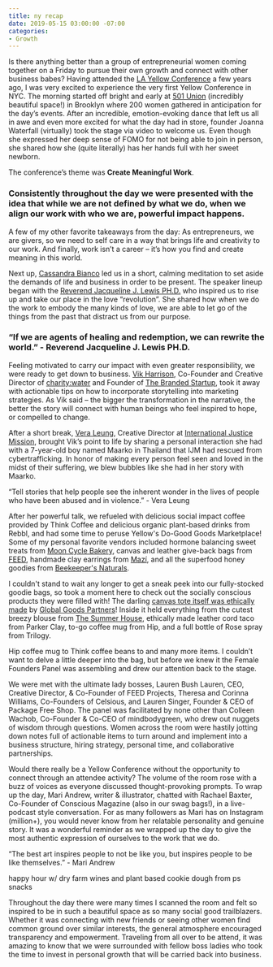 ```yaml
---
title: ny recap
date: 2019-05-15 03:00:00 -07:00
categories:
- Growth
---
```


Is there anything better than a group of entrepreneurial women coming together on a Friday to pursue their own growth and connect with other business babes? Having attended the [LA Yellow Conference](https://yellowcollective.lpages.co/yellow-conference-2019/) a few years ago, I was very excited to experience the very first Yellow Conference in NYC. The morning started off bright and early at [501 Union](http://www.501union.com/#home) (incredibly beautiful space!) in Brooklyn where 200 women gathered in anticipation for the day’s events. After an incredible, emotion-evoking dance that left us all in awe and even more excited for what the day had in store, founder Joanna Waterfall (virtually) took the stage via video to welcome us. Even though she expressed her deep sense of FOMO for not being able to join in person, she shared how she (quite literally) has her hands full with her sweet newborn. 

The conference’s theme was **Create Meaningful Work**. 

### Consistently throughout the day we were presented with the idea that while we are not defined by what we do, when we align our work with who we are, powerful impact happens. 

A few of my other favorite takeaways from the day: As entrepreneurs, we are givers, so we need to self care in a way that brings life and creativity to our work. And finally, work isn’t a career – it’s how you find and create meaning in this world.

Next up, [Cassandra Bianco](https://www.instagram.com/cnbianco/) led us in a short, calming meditation to set aside the demands of life and business in order to be present. The speaker lineup began with the [Reverend Jacqueline J. Lewis PH.D.](http://www.jacquijlewis.com/) who inspired us to rise up and take our place in the love “revolution”. She shared how when we do the work to embody the many kinds of love, we are able to let go of the things from the past that distract us from our purpose. 

### “If we are agents of healing and redemption, we can rewrite the world.” - Reverend Jacqueline J. Lewis PH.D.

Feeling motivated to carry our impact with even greater responsibility, we were ready to get down to business. [Vik Harrison](https://www.instagram.com/vikharrison/), Co-Founder and Creative Director of [charity:water](https://www.charitywater.org/) and Founder of [The Branded Startup](https://www.thebrandedstartup.com/), took it away with actionable tips on how to incorporate storytelling into marketing strategies. As Vik said – the bigger the transformation in the narrative, the better the story will connect with human beings who feel inspired to hope, or compelled to change. 

After a short break, [Vera Leung](https://www.instagram.com/veraleung/), Creative Director at [International Justice Mission](https://www.ijm.org/), brought Vik’s point to life by sharing a personal interaction she had with a 7-year-old boy named Maarko in Thailand that IJM had rescued from cybertrafficking. In honor of making every person feel seen and loved in the midst of their suffering, we blew bubbles like she had in her story with Maarko. 

“Tell stories that help people see the inherent wonder in the lives of people who have been abused and in violence.” - Vera Leung

After her powerful talk, we refueled with delicious social impact coffee provided by Think Coffee and delicious organic plant-based drinks from Rebbl, and had some time to peruse Yellow's Do-Good Goods Marketplace! Some of my personal favorite vendors included hormone balancing sweet treats from [Moon Cycle Bakery](https://www.mooncyclebakery.com/), canvas and leather give-back bags from [FEED](https://feedprojects.com/), handmade clay earrings from [Mazí](https://www.shopmazi.com/), and all the superfood honey goodies from [Beekeeper's Naturals](https://beekeepersnaturals.com/). 

I couldn't stand to wait any longer to get a sneak peek into our fully-stocked goodie bags, so took a moment here to check out the socially conscious products they were filled with! The darling [canvas tote itself was ethically made](https://yellowco.co/blog/2019/05/10/impact-artisans-world-earn-fair-wage-interview-global-goods-partners/) by [Global Goods Partners](https://globalgoodspartners.org/)! Inside it held everything from the cutest breezy blouse from [The Summer House](https://thesummerhouse.in/collections/clothing), ethically made leather cord taco from Parker Clay, to-go coffee mug from Hip, and a full bottle of Rose spray from Trilogy. 

Hip coffee mug to Think coffee beans to  and many more items. I couldn’t want to delve a little deeper into the bag, but before we knew it the Female Founders Panel was assembling and drew our attention back to the stage. 

We were met with the ultimate lady bosses, Lauren Bush Lauren, CEO, Creative Director, & Co-Founder of FEED Projects, Theresa and Corinna Williams, Co-Founders of Celsious, and Lauren Singer, Founder & CEO of Package Free Shop. The panel was facilitated by none other than Colleen Wachob, Co-Founder & Co-CEO of mindbodygreen, who drew out nuggets of wisdom through questions. Women across the room were hastily jotting down notes full of actionable items to turn around and implement into a business structure, hiring strategy, personal time, and collaborative partnerships. 

Would there really be a Yellow Conference without the opportunity to connect through an attendee activity? The volume of the room rose with a buzz of voices as everyone discussed thought-provoking prompts. To wrap up the day, Mari Andrew, writer & illustrator, chatted with Rachael Baxter, Co-Founder of Conscious Magazine (also in our swag bags!), in a live-podcast style conversation. For as many followers as Mari has on Instagram (million+), you would never know from her relatable personality and genuine story. It was a wonderful reminder as we wrapped up the day to give the most authentic expression of ourselves to the work that we do.

“The best art inspires people to not be like you, but inspires people to be like themselves.” - Mari Andrew

happy hour w/ dry farm wines and plant based cookie dough from ps snacks

Throughout the day there were many times I scanned the room and felt so inspired to be in such a beautiful space as so many social good trailblazers. Whether it was connecting with new friends or seeing other women find common ground over similar interests, the general atmosphere encouraged transparency and empowerment. Traveling from all over to be attend, it was amazing to know that we were surrounded with fellow boss ladies who took the time to invest in personal growth that will be carried back into business. 